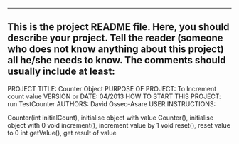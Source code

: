 ------------------------------------------------------------------------
This is the project README file. Here, you should describe your project.
Tell the reader (someone who does not know anything about this project)
all he/she needs to know. The comments should usually include at least:
------------------------------------------------------------------------

PROJECT TITLE: Counter Object
PURPOSE OF PROJECT: To Increment count value
VERSION or DATE: 04/2013
HOW TO START THIS PROJECT: run TestCounter
AUTHORS: David Osseo-Asare
USER INSTRUCTIONS:

Counter(int initialCount), initialise object with value
Counter(),  initialise object with 0
void increment(), increment value by 1
void reset(), reset value to 0
int getValue(), get result of value 
